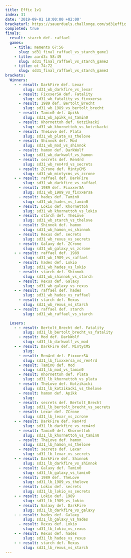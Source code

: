 ```yaml
---
title: Effic 1v1
index: 31
date: '2019-09-01 18:00:00 +02:00'
bracketurl: https://sauerduels.challonge.com/sd31effic
completed: true
finals:
  result: starch def. raffael
  games:
    - title: memento 67:56
      slug: sd31_final_raffael_vs_starch_game1
    - title: aard3c 58:49
      slug: sd31_final_raffael_vs_starch_game2
    - title: ot 74:72
      slug: sd31_final_raffael_vs_starch_game3
brackets:
  Winners:
    - - result: DarkFire def. Lexar
        slug: sd31_wb_darkfire_vs_lexar
      - result: FixxxerSA def. Fatality
        slug: sd31_wb_fatality_vs_fixxxersa
      - result: 1989 def. Bertolt_Brecht
        slug: sd31_wb_1989_vs_bertolt_brecht
      - result: Tamin0 def. Apikk
        slug: sd31_wb_apikk_vs_tamin0
      - result: Khornettoh def. Kotzikacki
        slug: sd31_wb_khornettoh_vs_kotzikacki
      - result: TheLove def. Plata
        slug: sd31_wb_plata_vs_thelove
      - result: Shinnok def. Mod
        slug: sd31_wb_mod_vs_shinnok
      - result: hamon def. DarkWolf
        slug: sd31_wb_darkwolf_vs_hamon
      - result: secrets def. Ren4rd
        slug: sd31_wb_ren4rd_vs_secrets
      - result: ZCrone def. MintyCMS
        slug: sd31_wb_mintycms_vs_zcrone
    - - result: raffael def. DarkFire
        slug: sd31_wb_darkfire_vs_raffael
      - result: 1989 def. FixxxerSA
        slug: sd31_wb_1989_vs_fixxxersa
      - result: hades def. Tamin0
        slug: sd31_wb_hades_vs_tamin0
      - result: Lokio def. Khornettoh
        slug: sd31_wb_khornettoh_vs_lokio
      - result: starch def. TheLove
        slug: sd31_wb_starch_vs_thelove
      - result: Shinnok def. hamon
        slug: sd31_wb_hamon_vs_shinnok
      - result: Rexus def. secrets
        slug: sd31_wb_rexus_vs_secrets
      - result: Galaxy def. ZCrone
        slug: sd31_wb_galaxy_vs_zcrone
    - - result: raffael def. 1989
        slug: sd31_wb_1989_vs_raffael
      - result: hades def. Lokio
        slug: sd31_wb_hades_vs_lokio
      - result: starch def. Shinnok
        slug: sd31_wb_shinnok_vs_starch
      - result: Rexus def. Galaxy
        slug: sd31_wb_galaxy_vs_rexus
    - - result: raffael def. hades
        slug: sd31_wb_hades_vs_raffael
      - result: starch def. Rexus
        slug: sd31_wb_rexus_vs_starch
    - - result: raffael def. starch
        slug: sd31_wb_raffael_vs_starch

  Losers:
    - - result: Bertolt_Brecht def. Fatality
        slug: sd31_lb_bertolt_brecht_vs_fatality
      - result: Mod def. DarkWolf
        slug: sd31_lb_darkwolf_vs_mod
    - - result: DarkFire def. MintyCMS
        slug: 
      - result: Ren4rd def. FixxxerSA
        slug: sd31_lb_fixxxersa_vs_ren4rd
      - result: Tamin0 def. Mod
        slug: sd31_lb_mod_vs_tamin0
      - result: Khornettoh def. Plata
        slug: sd31_lb_khornettoh_vs_plata
      - result: TheLove def. Kotzikacki
        slug: sd31_lb_kotzikacki_vs_thelove
      - result: hamon def. Apikk
        slug: 
      - result: secrets def. Bertolt_Brecht
        slug: sd31_lb_bertolt_brecht_vs_secrets
      - result: Lexar def. ZCrone
        slug: sd31_lb_lexar_vs_zcrone
    - - result: DarkFire def. Ren4rd
        slug: sd31_lb_darkfire_vs_ren4rd
      - result: Tamin0 def. Khornettoh
        slug: sd31_lb_khornettoh_vs_tamin0
      - result: TheLove def. hamon
        slug: sd31_lb_hamon_vs_thelove
      - result: secrets def. Lexar
        slug: sd31_lb_lexar_vs_secrets
    - - result: DarkFire def. Shinnok
        slug: sd31_lb_darkfire_vs_shinnok
      - result: Galaxy def. Tamin0
        slug: sd31_lb_galaxy_vs_tamin0
      - result: 1989 def. TheLove
        slug: sd31_lb_1989_vs_thelove
      - result: Lokio def. secrets
        slug: sd31_lb_lokio_vs_secrets
    - - result: Lokio def. 1989
        slug: sd31_lb_1989_vs_lokio
      - result: Galaxy def. DarkFire
        slug: sd31_lb_darkfire_vs_galaxy
    - - result: hades def. Galaxy
        slug: sd31_lb_galaxy_vs_hades
      - result: Rexus def. Lokio
        slug: sd31_lb_lokio_vs_rexus
    - - result: Rexus def. hades
        slug: sd31_lb_hades_vs_rexus
    - - result: starch def. Rexus
        slug: sd31_lb_rexus_vs_starch
---
```

